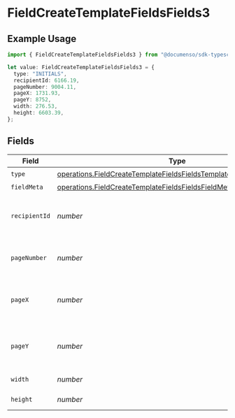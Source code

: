 # FieldCreateTemplateFieldsFields3

## Example Usage

```typescript
import { FieldCreateTemplateFieldsFields3 } from "@documenso/sdk-typescript/models/operations";

let value: FieldCreateTemplateFieldsFields3 = {
  type: "INITIALS",
  recipientId: 6166.19,
  pageNumber: 9004.11,
  pageX: 1731.93,
  pageY: 8752,
  width: 276.53,
  height: 6603.39,
};
```

## Fields

| Field                                                                                                                                                        | Type                                                                                                                                                         | Required                                                                                                                                                     | Description                                                                                                                                                  |
| ------------------------------------------------------------------------------------------------------------------------------------------------------------ | ------------------------------------------------------------------------------------------------------------------------------------------------------------ | ------------------------------------------------------------------------------------------------------------------------------------------------------------ | ------------------------------------------------------------------------------------------------------------------------------------------------------------ |
| `type`                                                                                                                                                       | [operations.FieldCreateTemplateFieldsFieldsTemplatesFieldsRequestType](../../models/operations/fieldcreatetemplatefieldsfieldstemplatesfieldsrequesttype.md) | :heavy_check_mark:                                                                                                                                           | N/A                                                                                                                                                          |
| `fieldMeta`                                                                                                                                                  | [operations.FieldCreateTemplateFieldsFieldsFieldMeta](../../models/operations/fieldcreatetemplatefieldsfieldsfieldmeta.md)                                   | :heavy_minus_sign:                                                                                                                                           | N/A                                                                                                                                                          |
| `recipientId`                                                                                                                                                | *number*                                                                                                                                                     | :heavy_check_mark:                                                                                                                                           | The ID of the recipient to create the field for.                                                                                                             |
| `pageNumber`                                                                                                                                                 | *number*                                                                                                                                                     | :heavy_check_mark:                                                                                                                                           | The page number the field will be on.                                                                                                                        |
| `pageX`                                                                                                                                                      | *number*                                                                                                                                                     | :heavy_check_mark:                                                                                                                                           | The X coordinate of where the field will be placed.                                                                                                          |
| `pageY`                                                                                                                                                      | *number*                                                                                                                                                     | :heavy_check_mark:                                                                                                                                           | The Y coordinate of where the field will be placed.                                                                                                          |
| `width`                                                                                                                                                      | *number*                                                                                                                                                     | :heavy_check_mark:                                                                                                                                           | The width of the field.                                                                                                                                      |
| `height`                                                                                                                                                     | *number*                                                                                                                                                     | :heavy_check_mark:                                                                                                                                           | The height of the field.                                                                                                                                     |